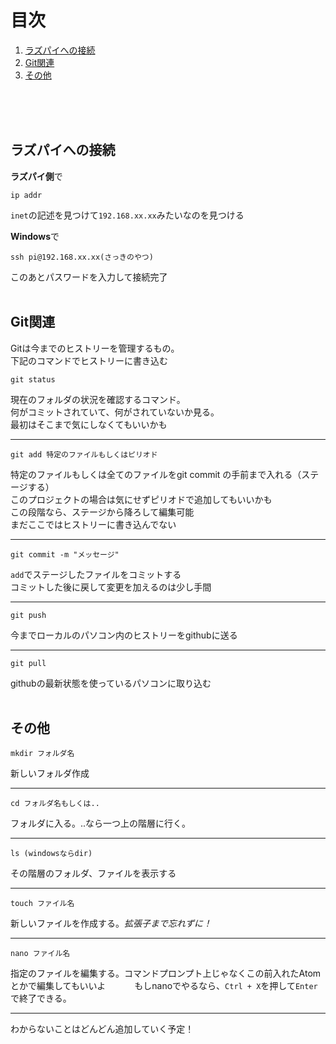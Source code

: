 # 目次

1. [ラズパイへの接続](#ラズパイへの接続)
2. [Git関連](#Git関連)
3. [その他](#その他)
<br/>
<br/>
<br/>

## ラズパイへの接続
**ラズパイ側**で
```
ip addr
```
`inet`の記述を見つけて`192.168.xx.xx`みたいなのを見つける

**Windows**で
```$xslt
ssh pi@192.168.xx.xx(さっきのやつ)
```
このあとパスワードを入力して接続完了
<br/><br/>
## Git関連

Gitは今までのヒストリーを管理するもの。   
下記のコマンドでヒストリーに書き込む   
```
git status
```
現在のフォルダの状況を確認するコマンド。   
何がコミットされていて、何がされていないか見る。   
最初はそこまで気にしなくてもいいかも   

---
```
git add 特定のファイルもしくはピリオド
```
特定のファイルもしくは全てのファイルをgit commit の手前まで入れる（ステージする）   
このプロジェクトの場合は気にせずピリオドで追加してもいいかも   
この段階なら、ステージから降ろして編集可能    
まだここではヒストリーに書き込んでない

---
```
git commit -m "メッセージ"
```
`add`でステージしたファイルをコミットする   
コミットした後に戻して変更を加えるのは少し手間

---
```
git push
```
今までローカルのパソコン内のヒストリーをgithubに送る   

---
```
git pull
```
githubの最新状態を使っているパソコンに取り込む
<br/><br/>
## その他
```
mkdir フォルダ名
```
新しいフォルダ作成

---
```
cd フォルダ名もしくは..
```
フォルダに入る。..なら一つ上の階層に行く。

---
```
ls (windowsならdir)
```
その階層のフォルダ、ファイルを表示する

---
```
touch ファイル名
```
新しいファイルを作成する。*拡張子まで忘れずに！*

---
```
nano ファイル名
```
指定のファイルを編集する。コマンドプロンプト上じゃなくこの前入れたAtomとかで編集してもいいよ　　　
もしnanoでやるなら、`Ctrl + X`を押して`Enter`で終了できる。

---
わからないことはどんどん追加していく予定！

